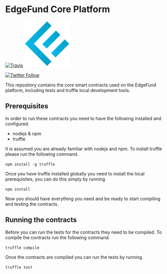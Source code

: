 # EdgeFund Core Platform

[![Travis](https://img.shields.io/travis/edgefund/edgefund-core.svg)](https://travis-ci.org/edgefund/edgefund-core)
![logo](/assets/edgefund.png "EdgeFundLogo")

[![Twitter Follow](https://img.shields.io/twitter/follow/edgefundteam.svg?style=social&label=Follow)](https://www.twitter.com/edgefundteam)

This repository contains the core smart contracts used on the EdgeFund platform, including tests and truffle local development tools.

## Prerequisites

In order to run these contracts you need to have the following installed and configured.

* nodejs & npm
* truffle

It is assumed you are already familiar with nodejs and npm.  To install truffle please run the following command.

`npm install -g truffle`

Once you have truffle installed globally you need to install the local prerequisites, you can do this simply by running

`npm install`

Now you should have everything you need and be ready to start compiling and testing the contracts.

## Running the contracts

Before you can run the tests for the contracts they need to be compiled. To compile the contracts run the following command.

`truffle compile`

Once the contracts are compiled you can run the tests by running.

`truffle test`
